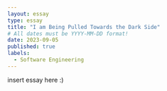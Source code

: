 ```yaml
---
layout: essay
type: essay
title: "I am Being Pulled Towards the Dark Side"
# All dates must be YYYY-MM-DD format!
date: 2023-09-05
published: true
labels:
  - Software Engineering
---
```


<p>
  insert essay here :)	
</p>
